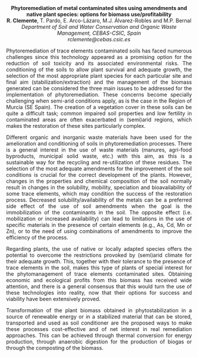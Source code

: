 <center><strong>Phytoremediation of metal contaminated sites using amendments and
native plant species: options for biomass use/profitability</strong>

<center><strong>R. Clemente</strong>, T. Pardo, E. Arco-Lázaro, M.J. Álvarez-Robles and M.P.
Bernal

<center><i>Department of Soil and Water Conservation and Organic Waste Management,
CEBAS-CSIC, Spain</i>

<center><i>rclemente@cebas.csic.es</i>

<p style=text-align:justify>Phytoremediation of trace elements contaminated soils has faced numerous
challenges since this technology appeared as a promising option for the
reduction of soil toxicity and its associated environmental risks. The
conditioning of the soils to allow plant survival and adequate growth,
the selection of the most appropriate plant species for each particular
site and final aim (stabilization/extraction) and the management of the
biomass generated can be considered the three main issues to be
addressed for the implementation of phytoremediation. These concerns
become specially challenging when semi-arid conditions apply, as is the
case in the Region of Murcia (SE Spain). The creation of a vegetation
cover in these soils can be quite a difficult task; common impaired soil
properties and low fertility in contaminated areas are often exacerbated
in (semi)arid regions, which makes the restoration of these sites
particularly complex.

<p style=text-align:justify>Different organic and inorganic waste materials have been used for the
amelioration and conditioning of soils in phytoremediation processes.
There is a general interest in the use of waste materials (manures,
agri-food byproducts, municipal solid waste, etc.) with this aim, as
this is a sustainable way for the recycling and re-utilization of these
residues. The selection of the most adequate amendments for the
improvement of the soil conditions is crucial for the correct
development of the plants. However, changes in the properties and
chemical composition of the soil normally result in changes in the
solubility, mobility, speciation and bioavailability of some trace
elements, which may condition the success of the restoration process.
Decreased solubility/availability of the metals can be a preferred side
effect of the use of soil amendments when the goal is the immobilization
of the contaminants in the soil. The opposite effect (i.e. mobilization
or increased availability) can lead to limitations in the use of
specific materials in the presence of certain elements (e.g., As, Cd, Mn
or Zn), or to the need of using combinations of amendments to improve
the efficiency of the process.

<p style=text-align:justify>Regarding plants, the use of native or locally adapted species offers
the potential to overcome the restrictions provoked by (semi)arid
climate for their adequate growth. This, together with their tolerance
to the presence of trace elements in the soil, makes this type of plants
of special interest for the phytomanagement of trace elements
contaminated sites. Obtaining economic and ecological profits from this
biomass has received wide attention, and there is a general consensus
that this would turn the use of these technologies into reality, now
that their options for success and viability have been extensively
proved.

<p style=text-align:justify>Transformation of the plant biomass obtained in phytostabilization in a
source of renewable energy or in a stabilized material that can be
stored, transported and used as soil conditioner are the proposed ways
to make these processes cost-effective and of net interest in real
remediation approaches. This can be achieved through thermal conversion
for energy production, through anaerobic digestion for the production of
biogas or through the composting of the biomass.

